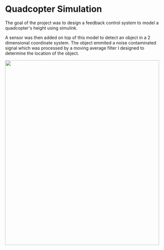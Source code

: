 # Quadcopter Simulation

The goal of the project was to design a feedback control system to model a quadcopter's height using simulink.

A sensor was then added on top of this model to detect an object in a 2 dimensional coordinate system. The object emmited a noise contaminated signal which was processed by a moving average filter I designed to determine the location of the object.

<img src="images/image.jpg" width = "500" height="600">
